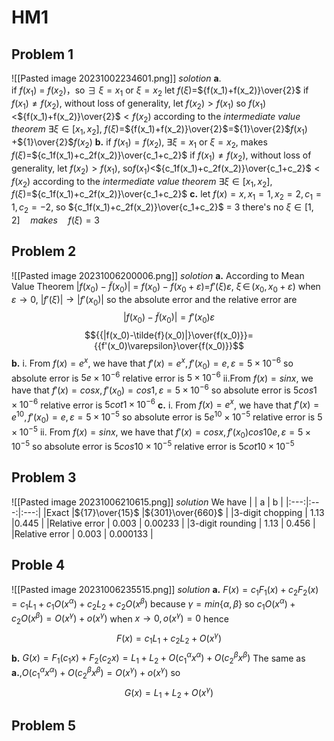 # HM1
## Problem 1
![[Pasted image 20231002234601.png]]
*solotion*
**a**.    
if $f(x_1)$ = $f(x_2)$，so $\exists$ $\xi=x_1$ or $\xi=x_2$
let $f(\xi)=$${f(x_1)+f(x_2)}\over{2}$
if $f(x_1)\neq{f(x_2)}$, without loss of generality, let $f(x_2)>{f(x_1)}$
so ${f(x_1)}<$${f(x_1)+f(x_2)}\over{2}$$<{f(x_2)}$
according to the *intermediate value theorem*
$\exists\xi\in[x_1,x_2]$, $f(\xi)=$${f(x_1)+f(x_2)}\over{2}$=${1}\over{2}$$f(x_1)$ +${1}\over{2}$$f(x_2)$
**b.**
if $f(x_1)=f(x_2)$, $\exists{\xi}={x_1}$ or $\xi={x_2}$, makes $f(\xi)=$${c_1f(x_1)+c_2f(x_2)}\over{c_1+c_2}$
if $f(x_1)\neq{f(x_2)}$, without loss of generality, let $f(x_2)>{f(x_1)}$, 
so${f(x_1)}<$${c_1f(x_1)+c_2f(x_2)}\over{c_1+c_2}$$<f(x_2)$
according to the *intermediate value theorem*
$\exists\xi\in[x_1,x_2]$, $f(\xi)=$${c_1f(x_1)+c_2f(x_2)}\over{c_1+c_2}$
**c.**
let $f(x)=x, x_1=1,x_2 = 2, c_1=1,c_2=-2$,
so ${c_1f(x_1)+c_2f(x_2)}\over{c_1+c_2}$ = 3
there's no ${\xi}{\in}[1,2] {\quad}makes{\quad} f(\xi)=3$
## Problem 2
![[Pasted image 20231006200006.png]]
*solotion*
**a.**
According to Mean Value Theorem 
$|f(x_0)-\tilde{f}(x_0)|$ = $f(x_0)-f(x_0+\varepsilon)$=$f'(\xi){\varepsilon}$, $\xi {\,}\in{\,}(x_0, x_0+{\varepsilon})$
when $\varepsilon{\rightarrow}0$, ${|f'(\xi)|}{\rightarrow}{|f'(x_0)|}$
so the absolute error and the relative error are
$$|f(x_0)-\tilde{f}(x_0)|={f'(x_0)\varepsilon}$$
$${{|f(x_0)-\tilde{f}(x_0)|}\over{f(x_0)}}={{f'(x_0)\varepsilon}\over{f(x_0)}}$$
**b.**
i.
From $f(x)= e^x$, we have that $f'(x)=e^x,f'(x_0)=e,{\varepsilon}=5\times10^{-6}$
so absolute error is $5e\times10^{-6}$
relative error is $5\times10^{-6}$
ii.From $f(x)= sinx$, we have that $f'(x)=cosx,f'(x_0)=cos1,{\varepsilon}=5\times10^{-6}$
so absolute error is $5cos1\times10^{-6}$
relative error is $5cot1\times10^{-6}$
**c.**
i.
From $f(x)= e^x$, we have that $f'(x)=e^10,f'(x_0)=e,{\varepsilon}=5\times10^{-5}$
so absolute error is $5e^{10}\times10^{-5}$
relative error is $5\times10^{-5}$
ii.
From $f(x)= sinx$, we have that $f'(x)=cosx,f'(x_0)cos10e,{\varepsilon}=5\times10^{-5}$
so absolute error is $5cos10\times10^{-5}$
relative error is $5cot10\times10^{-5}$
## Problem 3
![[Pasted image 20231006210615.png]]
*solution*
We have
|     |  a  |  b  |
|:---:|:---:|:---:|
|Exact    |${17}\over{15}$     |${301}\over{660}$     |
|3-digit chopping     |    1.13 |0.445     |
|Relative error     |   0.003  | 0.00233    |
|3-digit rounding     |    1.13 |    0.456 |
|Relative error     |   0.003  |   0.000133  |

## Proble 4
![[Pasted image 20231006235515.png]]
*solution*
**a.**
$F(x) = c_1F_1(x)+c_2F_2(x)=c_1L_1+c_1O(x^{\alpha})+c_2L_2+c_2O(x^{\beta})$
because $\gamma=min\{{\alpha,\beta}\}$
so $c_1O({x}^{\alpha})+c_2O({x}^{\beta})=O({x}^{\gamma})+o({x}^{\gamma})$ 
when $x\rightarrow0, o({x}^{\gamma})=0$
hence $$F(x)=c_1L_1+c_2L_2+O({x}^{\gamma})$$
**b.**
$G(x)=F_1(c_1x)+F_2(c_2x)=L_1+L_2+O(c_1^{\alpha}x^{\alpha})+O(c_2^{\beta}x^{\beta})$
The same as **a.**,$O(c_1^{\alpha}x^{\alpha})+O(c_2^{\beta}x^{\beta})=O({x}^{\gamma})+o({x}^{\gamma})$ 
so $$G(x)=L_1+L_2+O(x^{\gamma})$$

## Problem 5
